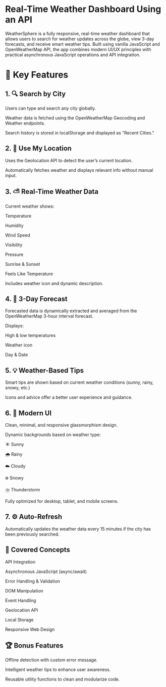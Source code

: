#  Real-Time Weather Dashboard  Using an API



WeatherSphere is a fully responsive, real-time weather dashboard that allows users to search for weather updates across the globe, view 3-day forecasts, and receive smart weather tips. Built using vanilla JavaScript and OpenWeatherMap API, the app combines modern UI/UX principles with practical asynchronous JavaScript operations and API integration.

<h1>📌 Key Features</h1>
<h2>1. 🔍 Search by City</h2>
Users can type and search any city globally.

Weather data is fetched using the OpenWeatherMap Geocoding and Weather endpoints.

Search history is stored in localStorage and displayed as "Recent Cities."

<h2>2. 📍 Use My Location</h2>
Uses the Geolocation API to detect the user’s current location.

Automatically fetches weather and displays relevant info without manual input.

<h2>3. ⛅ Real-Time Weather Data</h2>
Current weather shows:

Temperature

Humidity

Wind Speed

Visibility

Pressure

Sunrise & Sunset

Feels Like Temperature

Includes weather icon and dynamic description.

<h2>4. 📆 3-Day Forecast</h2>
Forecasted data is dynamically extracted and averaged from the OpenWeatherMap 3-hour interval forecast.

Displays:

High & low temperatures

Weather icon

Day & Date

<h2>5. 💡 Weather-Based Tips</h2>
Smart tips are shown based on current weather conditions (sunny, rainy, snowy, etc.)

Icons and advice offer a better user experience and guidance.

<h2>6. 🎨 Modern UI</h2>
Clean, minimal, and responsive glassmorphism design.

Dynamic backgrounds based on weather type:

☀️ Sunny

🌧️ Rainy

☁️ Cloudy

❄️ Snowy

⛈️ Thunderstorm

Fully optimized for desktop, tablet, and mobile screens.

<h2>7. ⚙️ Auto-Refresh</h2>
Automatically updates the weather data every 15 minutes if the city has been previously searched.

<h2>🧠 Covered Concepts</h2>
API Integration

Asynchronous JavaScript (async/await)

Error Handling & Validation

DOM Manipulation

Event Handling

Geolocation API

Local Storage

Responsive Web Design

<h2>🏆 Bonus Features</h2>

Offline detection with custom error message.

Intelligent weather tips to enhance user awareness.

Reusable utility functions to clean and modularize code.


